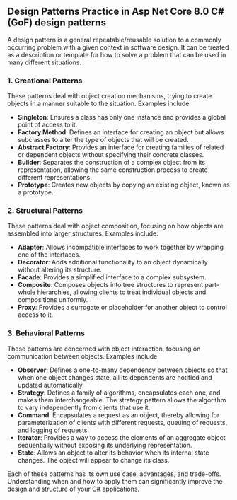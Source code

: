 ## Design Patterns Practice in Asp Net Core 8.0 C# (GoF) design patterns




<div class="flex w-full flex-col gap-1 empty:hidden first:pt-[3px]">
<div class="markdown prose w-full break-words dark:prose-invert light">
<p>A design pattern is a general repeatable/reusable solution to a commonly occurring problem with a given context in software design. It can be treated as a description or template for how to solve a problem that can be used in many different situations.</p>
<h3>1. <strong>Creational Patterns</strong></h3>
<p>These patterns deal with object creation mechanisms, trying to create objects in a manner suitable to the situation. Examples include:</p>
<ul>
<li><strong>Singleton</strong>: Ensures a class has only one instance and provides a global point of access to it.</li>
<li><strong>Factory Method</strong>: Defines an interface for creating an object but allows subclasses to alter the type of objects that will be created.</li>
<li><strong>Abstract Factory</strong>: Provides an interface for creating families of related or dependent objects without specifying their concrete classes.</li>
<li><strong>Builder</strong>: Separates the construction of a complex object from its representation, allowing the same construction process to create different representations.</li>
<li><strong>Prototype</strong>: Creates new objects by copying an existing object, known as a prototype.</li>
</ul>
<h3>2. <strong>Structural Patterns</strong></h3>
<p>These patterns deal with object composition, focusing on how objects are assembled into larger structures. Examples include:</p>
<ul>
<li><strong>Adapter</strong>: Allows incompatible interfaces to work together by wrapping one of the interfaces.</li>
<li><strong>Decorator</strong>: Adds additional functionality to an object dynamically without altering its structure.</li>
<li><strong>Facade</strong>: Provides a simplified interface to a complex subsystem.</li>
<li><strong>Composite</strong>: Composes objects into tree structures to represent part-whole hierarchies, allowing clients to treat individual objects and compositions uniformly.</li>
<li><strong>Proxy</strong>: Provides a surrogate or placeholder for another object to control access to it.</li>
</ul>
<h3>3. <strong>Behavioral Patterns</strong></h3>
<p>These patterns are concerned with object interaction, focusing on communication between objects. Examples include:</p>
<ul>
<li><strong>Observer</strong>: Defines a one-to-many dependency between objects so that when one object changes state, all its dependents are notified and updated automatically.</li>
<li><strong>Strategy</strong>: Defines a family of algorithms, encapsulates each one, and makes them interchangeable. The strategy pattern allows the algorithm to vary independently from clients that use it.</li>
<li><strong>Command</strong>: Encapsulates a request as an object, thereby allowing for parameterization of clients with different requests, queuing of requests, and logging of requests.</li>
<li><strong>Iterator</strong>: Provides a way to access the elements of an aggregate object sequentially without exposing its underlying representation.</li>
<li><strong>State</strong>: Allows an object to alter its behavior when its internal state changes. The object will appear to change its class.</li>
</ul>
<p>Each of these patterns has its own use case, advantages, and trade-offs. Understanding when and how to apply them can significantly improve the design and structure of your C# applications.</p>
</div>
</div>
